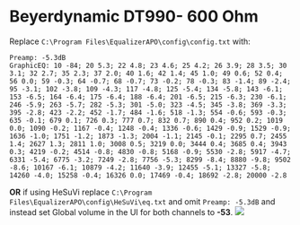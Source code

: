 # Beyerdynamic DT990- 600 Ohm
Replace `C:\Program Files\EqualizerAPO\config\config.txt` with:
```
Preamp: -5.3dB
GraphicEQ: 10 -84; 20 5.3; 22 4.8; 23 4.6; 25 4.2; 26 3.9; 28 3.5; 30 3.1; 32 2.7; 35 2.3; 37 2.0; 40 1.6; 42 1.4; 45 1.0; 49 0.6; 52 0.4; 56 0.0; 59 -0.3; 64 -0.7; 68 -0.7; 73 -0.2; 78 -0.3; 83 -1.4; 89 -2.4; 95 -3.1; 102 -3.8; 109 -4.3; 117 -4.8; 125 -5.4; 134 -5.8; 143 -6.1; 153 -6.5; 164 -6.4; 175 -6.4; 188 -6.4; 201 -6.5; 215 -6.3; 230 -6.1; 246 -5.9; 263 -5.7; 282 -5.3; 301 -5.0; 323 -4.5; 345 -3.8; 369 -3.3; 395 -2.8; 423 -2.2; 452 -1.7; 484 -1.6; 518 -1.3; 554 -0.6; 593 -0.3; 635 -0.1; 679 0.1; 726 0.3; 777 0.7; 832 0.7; 890 0.4; 952 0.2; 1019 0.0; 1090 -0.2; 1167 -0.4; 1248 -0.4; 1336 -0.6; 1429 -0.9; 1529 -0.9; 1636 -1.0; 1751 -1.2; 1873 -1.3; 2004 -1.1; 2145 -0.1; 2295 0.7; 2455 1.4; 2627 1.3; 2811 1.0; 3008 0.5; 3219 0.0; 3444 0.4; 3685 0.4; 3943 0.3; 4219 -0.2; 4514 -0.8; 4830 -0.8; 5168 -0.9; 5530 -2.8; 5917 -4.7; 6331 -5.4; 6775 -3.2; 7249 -2.8; 7756 -5.3; 8299 -8.4; 8880 -9.8; 9502 -8.6; 10167 -6.1; 10879 -4.2; 11640 -3.9; 12455 -5.1; 13327 -5.8; 14260 -4.0; 15258 -0.4; 16326 0.0; 17469 -0.4; 18692 -2.8; 20000 -2.8
```
**OR** if using HeSuVi replace `C:\Program Files\EqualizerAPO\config\HeSuVi\eq.txt` and omit `Preamp: -5.3dB` and instead set Global volume in the UI for both channels to **-53**.
![](https://raw.githubusercontent.com/jaakkopasanen/AutoEq/master/results/SBAF-Serious/headphoncecom/onear/Beyerdynamic%20DT990-%20600%20Ohm/Beyerdynamic%20DT990-%20600%20Ohm.png)